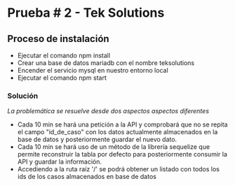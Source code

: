# Prueba # 2 - Tek Solutions

## Proceso de instalación 

 - Ejecutar el comando npm install
 - Crear una base de datos mariadb con el nombre teksolutions
 - Encender el servicio mysql en nuestro entorno local
 - Ejecutar el comando npm start

 ### Solución 
 
 *La problemática se resuelve desde dos aspectos aspectos diferentes*
 
 - Cada 10 min se hará una petición a la API y comprobará que no se repita el campo "id_de_caso" con los datos actualmente almacenados en la base de datos y posteriormente guardar el nuevo dato.
 - Cada 10 min se hará uso de un método de la librería sequelize que permite reconstruir la tabla por defecto para posteriormente consumir la API y guardar la información.
 - Accediendo a la ruta raíz '/' se podrá obtener un listado con todos los ids de los casos almacenados en base de datos